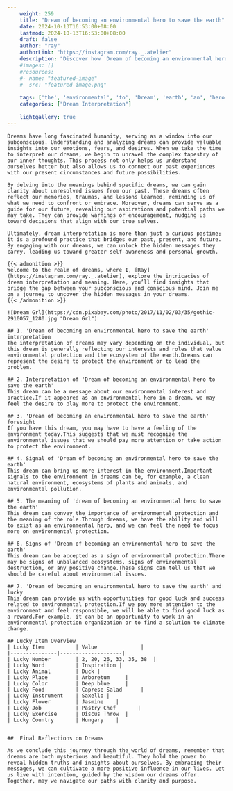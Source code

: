 ```yaml
---
    weight: 259
    title: "Dream of becoming an environmental hero to save the earth"  # Assuming 'title' column exists
    date: 2024-10-13T16:53:00+08:00
    lastmod: 2024-10-13T16:53:00+08:00
    draft: false
    author: "ray"
    authorLink: "https://instagram.com/ray._.atelier"
    description: "Discover how 'Dream of becoming an environmental hero to save the earth' can interpret your future and uncover its significant meanings in your life."
    #images: []
    #resources:
    #- name: "featured-image"
    #  src: "featured-image.png"
    
    tags: ['the', 'environmental', 'to', 'Dream', 'earth', 'an', 'hero', 'save', 'of', 'becoming']
    categories: ["Dream Interpretation"]
    
    lightgallery: true
---
```

    
    Dreams have long fascinated humanity, serving as a window into our subconscious. Understanding and analyzing dreams can provide valuable insights into our emotions, fears, and desires. When we take the time to interpret our dreams, we begin to unravel the complex tapestry of our inner thoughts. This process not only helps us understand ourselves better but also allows us to connect our past experiences with our present circumstances and future possibilities.
    
    By delving into the meanings behind specific dreams, we can gain clarity about unresolved issues from our past. These dreams often reflect our memories, traumas, and lessons learned, reminding us of what we need to confront or embrace. Moreover, dreams can serve as a guide for our future, revealing our aspirations and potential paths we may take. They can provide warnings or encouragement, nudging us toward decisions that align with our true selves.
    
    Ultimately, dream interpretation is more than just a curious pastime; it is a profound practice that bridges our past, present, and future. By engaging with our dreams, we can unlock the hidden messages they carry, leading us toward greater self-awareness and personal growth.
    
    {{< admonition >}}
    Welcome to the realm of dreams, where I, [Ray](https://instagram.com/ray._.atelier), explore the intricacies of dream interpretation and meaning. Here, you’ll find insights that bridge the gap between your subconscious and conscious mind. Join me on a journey to uncover the hidden messages in your dreams.
    {{< /admonition >}}
    
    ![Dream Grl](https://cdn.pixabay.com/photo/2017/11/02/03/35/gothic-2910057_1280.jpg "Dream Grl")
    
    ## 1. 'Dream of becoming an environmental hero to save the earth' interpretation
    The interpretation of dreams may vary depending on the individual, but this dream is generally reflecting our interests and roles that value environmental protection and the ecosystem of the earth.Dreams can represent the desire to protect the environment or to lead the problem.
    
    ## 2. Interpretation of 'Dream of becoming an environmental hero to save the earth'
    This dream can be a message about our environmental interest and practice.If it appeared as an environmental hero in a dream, we may feel the desire to play more to protect the environment.
    
    ## 3. 'Dream of becoming an environmental hero to save the earth' foresight
    If you have this dream, you may have to have a feeling of the environment today.This suggests that we must recognize the environmental issues that we should pay more attention or take action to protect the environment.
    
    ## 4. Signal of 'Dream of becoming an environmental hero to save the earth'
    This dream can bring us more interest in the environment.Important signals to the environment in dreams can be, for example, a clean natural environment, ecosystems of plants and animals, and environmental pollution.
    
    ## 5. The meaning of 'dream of becoming an environmental hero to save the earth'
    This dream can convey the importance of environmental protection and the meaning of the role.Through dreams, we have the ability and will to exist as an environmental hero, and we can feel the need to focus more on environmental protection.
    
    ## 6. Signs of 'Dream of becoming an environmental hero to save the earth'
    This dream can be accepted as a sign of environmental protection.There may be signs of unbalanced ecosystems, signs of environmental destruction, or any positive change.These signs can tell us that we should be careful about environmental issues.
    
    ## 7. 'Dream of becoming an environmental hero to save the earth' and lucky
    This dream can provide us with opportunities for good luck and success related to environmental protection.If we pay more attention to the environment and feel responsible, we will be able to find good luck as a reward.For example, it can be an opportunity to work in an environmental protection organization or to find a solution to climate change.
    
    ## Lucky Item Overview
    | Lucky Item          | Value              |
    |---------------|--------------------|
    | Lucky Number        | 2, 20, 26, 33, 35, 38  |
    | Lucky Word          | Inspiration |
    | Lucky Animal        | Duck |
    | Lucky Place         | Arboretum     |
    | Lucky Color         | Deep blue     |
    | Lucky Food          | Caprese Salad      |
    | Lucky Instrument    | Saxello |
    | Lucky Flower        | Jasmine    |
    | Lucky Job           | Pastry Chef       |
    | Lucky Exercise      | Discus Throw  |
    | Lucky Country       | Hungary    |
    
    
    ##  Final Reflections on Dreams
    
    As we conclude this journey through the world of dreams, remember that dreams are both mysterious and beautiful. They hold the power to reveal hidden truths and insights about ourselves. By embracing their messages, we can cultivate a more positive influence in our lives. Let us live with intention, guided by the wisdom our dreams offer. Together, may we navigate our paths with clarity and purpose.
    